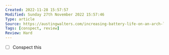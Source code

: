 ```yaml
---
Created: 2022-11-28 15:57:57
Modified: Sunday 27th November 2022 15:57:46
Type: article
Source: https://austingwalters.com/increasing-battery-life-on-an-arch-linux-laptop-thinkpad-t14s/
Tags: [conspect, review]
Review: Hard
---
```


- [ ] Conspect this